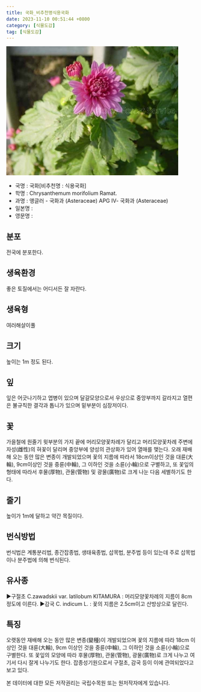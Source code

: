 ```yaml
---
title: 국화_비추천명식용국화
date: 2023-11-10 00:51:44 +0800
category: [식물도감]
tag: [식물도감]
---
```




![국화[비추천명 : 식용국화]](/assets/img/fileUpload/plants/basic/Compositae/Chrysanthemum/17647/1_th2.JPG)
- 국명 : 국화[비추천명 : 식용국화]
- 학명 : Chrysanthemum morifolium Ramat.
- 과명 : 앵글러 - 국화과 (Asteraceae) APG Ⅳ- 국화과 (Asteraceae)
- 일본명 : 
- 영문명 : 


## 분포
전국에 분포한다.
## 생육환경
좋은 토질에서는 어디서든 잘 자란다.
## 생육형
여러해살이풀 
## 크기
높이는 1m 정도 된다.
## 잎
잎은 어긋나기하고 엽병이 있으며 달걀모양으로서 우상으로 중앙부까지 갈라지고 열편은 불규칙한 결각과 톱니가 있으며 밑부분이 심장저이다.
## 꽃
가을철에 원줄기 윗부분의 가지 끝에 머리모양꽃차례가 달리고 머리모양꽃차례 주변에 자성(雌性)의 혀꽃이 달리며 중앙부에 양성의 관상화가 있어 열매를 맺는다. 오래 재배해 오는 동안 많은 변종이 개발되었으며 꽃의 지름에 따라서 18cm이상인 것을 대륜(大輪), 9cm이상인 것을 중륜(中輪), 그 이하인 것을 소륜(小輪)으로 구별하고, 또 꽃잎의 형태에 따라서 후물(厚物), 관물(管物) 및 광물(廣物)로 크게 나눈 다음 세별하기도 한다.
## 줄기
높이가 1m에 달하고 약간 목질이다.
## 번식방법
번식법은 계통분리법, 종간잡종법, 생태육종법, 삽목법, 분주법 등이 있는데 주로 삽목법이나 분주법에 의해 번식된다.
## 유사종
▶구절초 C.zawadskii var. latilobum KITAMURA : 머리모양꽃차례의 지름이 8cm정도에 이른다. 
▶감국 C. indicum L. : 꽃의 지름은 2.5cm이고 산방상으로 달린다.
## 특징
오랫동안 재배해 오는 동안 많은 변종(變種)이 개발되었으며 꽃의 지름에 따라 18cm 이상인 것을 대륜(大輪), 9cm 이상인 것을 중륜(中輪), 그 이하인 것을 소륜(小輪)으로 구별한다. 또 꽃잎의 모양에 따라 후물(厚物), 관물(管物), 광물(廣物)로 크게 나누고 여기서 다시 잘게 나누기도 한다. 잡종성기원으로서 구절초, 감국 등이 이에 관여되었다고 보고 있다.






본 데이터에 대한 모든 저작권리는 국립수목원 또는 원저작자에게 있습니다.
